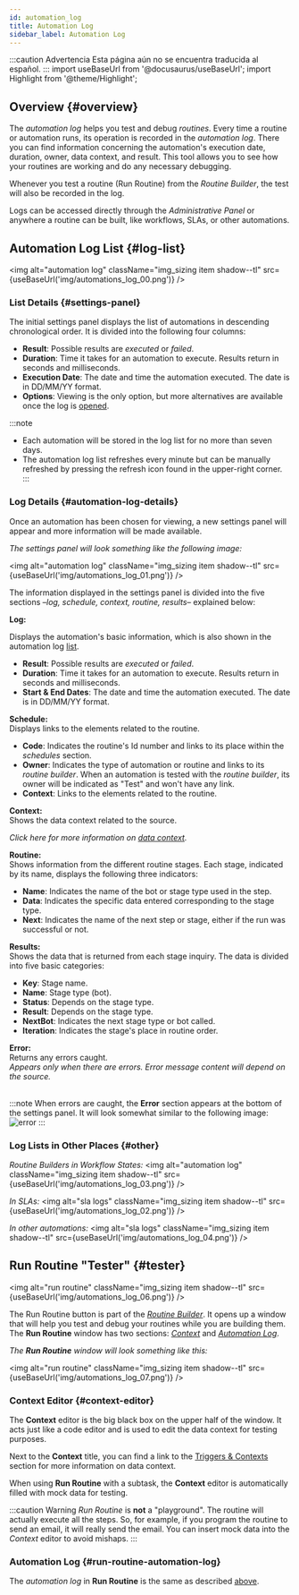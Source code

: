 ```yaml
---
id: automation_log
title: Automation Log
sidebar_label: Automation Log
---
```


:::caution Advertencia
Esta página aún no se encuentra traducida al español.
:::
import useBaseUrl from '@docusaurus/useBaseUrl'; 
import Highlight from '@theme/Highlight';

## Overview {#overview}

The _automation log_ helps you test and debug _routines_. Every time a routine or automation runs, its operation is recorded in the _automation log_. There you can find information concerning the automation's execution date, duration, owner, data context, and result. This tool allows you to see how your routines are working and do any necessary debugging.

Whenever you test a routine (Run Routine) from the _Routine Builder_, the test will also be recorded in the log.

Logs can be accessed directly through the _Administrative Panel_ or anywhere a routine can be built, like workflows, SLAs, or other automations.

## Automation Log List {#log-list}

<img alt="automation log" className="img_sizing item shadow--tl" src={useBaseUrl('img/automations_log_00.png')} />
<br/>

### List Details {#settings-panel}
The initial settings panel displays the list of automations in descending chronological order. It is divided into the following four columns:

- **Result**: Possible results are _executed_ or _failed_.
- **Duration**: Time it takes for an automation to execute. Results return in seconds and milliseconds.
- **Execution Date**: The date and time the automation executed. The date is in DD/MM/YY format.
- **Options**: Viewing is the only option, but more alternatives are available once the log is [opened](#automation-log-details).

:::note
- Each automation will be stored in the log list for no more than seven days.
- The automation log list refreshes every minute but can be manually refreshed by pressing the refresh icon found in the upper-right corner.
:::

### Log Details {#automation-log-details}
Once an automation has been chosen for viewing, a new settings panel will appear and more information will be made available. 

_The settings panel will look something like the following image:_

<img alt="automation log" className="img_sizing item shadow--tl" src={useBaseUrl('img/automations_log_01.png')} />
<br/>

The information displayed in the settings panel is divided into the five sections –_log, schedule, context, routine, results_– explained below:

<div className="container box">
<div className="row table-row-1">
<div className="col col--3"><b>Log:</b></div>
<div className="col col--3">

Displays the automation's basic information, which is also shown in the automation log [list](#settings-panel).

</div>
<div className="col col--6">

- **Result**: Possible results are _executed_ or _failed_.
- **Duration**: Time it takes for an automation to execute. Results return in seconds and milliseconds.
- **Start & End Dates**: The date and time the automation executed. The date is in DD/MM/YY format.

</div>
</div>
<div className="row table-row-2">
<div className="col col--3"><b>Schedule:</b></div>
<div className="col col--3">Displays links to the elements related to the routine.</div>
<div className="col col--6">

- **Code**: Indicates the routine's Id number and links to its place within the _schedules_ section.
- **Owner**: Indicates the type of automation or routine and links to its _routine builder_. When an automation is tested with the _routine builder_, its owner will be indicated as "Test" and won't have any link.
- **Context**: Links to the elements related to the routine.

</div>
</div>
<div className="row table-row-1">
<div className="col col--3"><b>Context:</b></div>
<div className="col col--3">Shows the data context related to the source.</div>
<div className="col col--6">

_Click here for more information on [data context](/docs/documentation/automation/triggers_and_contexts)._

</div>
</div>
<div className="row table-row-2">
<div className="col col--3"><b>Routine:</b></div>
<div className="col col--3">Shows information from the different routine stages. Each stage, indicated by its name, displays the following three indicators:</div>
<div className="col col--6">

- **Name**: Indicates the name of the bot or stage type used in the step.
- **Data**: Indicates the specific data entered corresponding to the stage type. 
- **Next**: Indicates the name of the next step or stage, either if the run was successful or not.

</div>
</div>
<div className="row table-row-1">
<div className="col col--3"><b>Results:</b></div>
<div className="col col--3">Shows the data that is returned from each stage inquiry. The data is divided into five basic categories:</div>
<div className="col col--6">

- **Key**: Stage name.
- **Name**: Stage type (bot).
- **Status**: Depends on the stage type.
- **Result**: Depends on the stage type.
- **NextBot**: Indicates the next stage type or bot called.
- **Iteration**: Indicates the stage's place in routine order.

</div>
</div>
<div className="row table-row-2">
<div className="col col--3"><b>Error:</b></div>
<div className="col col--3">Returns any errors caught.</div>
<div className="col col--6"><em>Appears only when there are errors. Error message content will depend on the source.</em></div>
</div>


</div>
<br/>

:::note
When errors are caught, the **Error** section appears at the bottom of the settings panel. It will look somewhat similar to the following image:
![error](/img/automations_log_05.png)
:::

### Log Lists in Other Places {#other}

_Routine Builders in Workflow States:_
<img alt="automation log" className="img_sizing item shadow--tl" src={useBaseUrl('img/automations_log_03.png')} />
<br/>

_In SLAs:_
<img alt="sla logs" className="img_sizing item shadow--tl" src={useBaseUrl('img/automations_log_02.png')} />
<br/>

_In other automations:_
<img alt="sla logs" className="img_sizing item shadow--tl" src={useBaseUrl('img/automations_log_04.png')} />
<br/>

## Run Routine "Tester" {#tester}

<img alt="run routine" className="img_sizing item shadow--tl" src={useBaseUrl('img/automations_log_06.png')} />
<br/>

The <span className="badge badge--primary">Run Routine</span> button is part of the [*Routine Builder*](/docs/documentation/automation/admin_routine). It opens up a window that will help you test and debug your routines while you are building them. The **Run Routine** window has two sections: [_Context_](#context-editor) and [_Automation Log_](#run-routine-automation-log).

_The **Run Routine** window will look something like this:_

<img alt="run routine" className="img_sizing item shadow--tl" src={useBaseUrl('img/automations_log_07.png')} />
<br/>

### Context Editor {#context-editor}

The **Context** editor is the big black box on the upper half of the window. It acts just like a code editor and is used to edit the data context for testing purposes.

Next to the **Context** title, you can find a link to the [Triggers & Contexts](/docs/documentation/automation/triggers_and_contexts) section for more information on data context.

When using **Run Routine** with a subtask, the **Context** editor is automatically filled with mock data for testing.

:::caution Warning
*Run Routine* is **not** a "playground". The routine will actually execute all the steps. So, for example, if you program the routine to send an email, it will really send the email.
You can insert mock data into the *Context* editor to avoid mishaps.
:::

### Automation Log {#run-routine-automation-log}

The _automation log_ in **Run Routine** is the same as described [above](#automation-log-details). 

